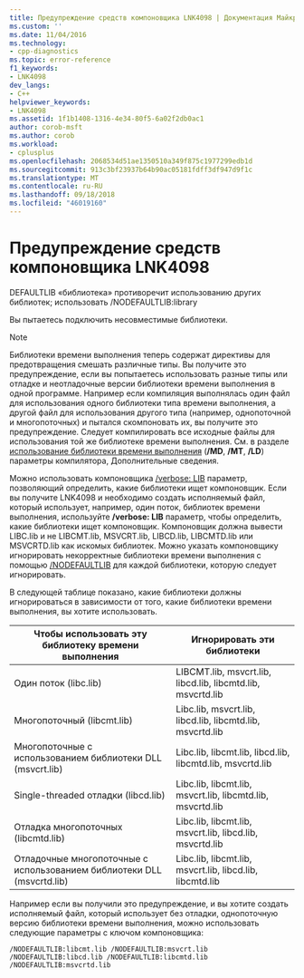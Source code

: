 ```yaml
---
title: Предупреждение средств компоновщика LNK4098 | Документация Майкрософт
ms.custom: ''
ms.date: 11/04/2016
ms.technology:
- cpp-diagnostics
ms.topic: error-reference
f1_keywords:
- LNK4098
dev_langs:
- C++
helpviewer_keywords:
- LNK4098
ms.assetid: 1f1b1408-1316-4e34-80f5-6a02f2db0ac1
author: corob-msft
ms.author: corob
ms.workload:
- cplusplus
ms.openlocfilehash: 2068534d51ae1350510a349f875c1977299edb1d
ms.sourcegitcommit: 913c3bf23937b64b90ac05181fdff3df947d9f1c
ms.translationtype: MT
ms.contentlocale: ru-RU
ms.lasthandoff: 09/18/2018
ms.locfileid: "46019160"
---
```

# <a name="linker-tools-warning-lnk4098"></a>Предупреждение средств компоновщика LNK4098

DEFAULTLIB «библиотека» противоречит использованию других библиотек; использовать /NODEFAULTLIB:library

Вы пытаетесь подключить несовместимые библиотеки.

> [!NOTE]
>  Библиотеки времени выполнения теперь содержат директивы для предотвращения смешать различные типы. Вы получите это предупреждение, если вы попытаетесь использовать разные типы или отладке и неотладочные версии библиотеки времени выполнения в одной программе. Например если компиляция выполнялась один файл для использования одного библиотеки типа времени выполнения, а другой файл для использования другого типа (например, однопоточной и многопоточных) и пытался скомпоновать их, вы получите это предупреждение. Следует компилировать все исходные файлы для использования той же библиотеке времени выполнения. См. в разделе [использование библиотеки времени выполнения](../../build/reference/md-mt-ld-use-run-time-library.md) (**/MD**, **/MT**, **/LD**) параметры компилятора, Дополнительные сведения.

Можно использовать компоновщика [/verbose: LIB](../../build/reference/verbose-print-progress-messages.md) параметр, позволяющий определить, какие библиотеки ищет компоновщик. Если вы получите LNK4098 и необходимо создать исполняемый файл, который использует, например, один поток, библиотек времени выполнения, используйте **/verbose: LIB** параметр, чтобы определить, какие библиотеки ищет компоновщик. Компоновщик должна вывести LIBC.lib и не LIBCMT.lib, MSVCRT.lib, LIBCD.lib, LIBCMTD.lib или MSVCRTD.lib как искомых библиотек. Можно указать компоновщику игнорировать некорректные библиотеки времени выполнения с помощью [/NODEFAULTLIB](../../build/reference/nodefaultlib-ignore-libraries.md) для каждой библиотеки, которую следует игнорировать.

В следующей таблице показано, какие библиотеки должны игнорироваться в зависимости от того, какие библиотеки времени выполнения, вы хотите использовать.

|Чтобы использовать эту библиотеку времени выполнения|Игнорировать эти библиотеки|
|-----------------------------------|----------------------------|
|Один поток (libc.lib)|LIBCMT.lib, msvcrt.lib, libcd.lib, libcmtd.lib, msvcrtd.lib|
|Многопоточный (libcmt.lib)|Libc.lib, msvcrt.lib, libcd.lib, libcmtd.lib, msvcrtd.lib|
|Многопоточные с использованием библиотеки DLL (msvcrt.lib)|Libc.lib, libcmt.lib, libcd.lib, libcmtd.lib, msvcrtd.lib|
|Single-threaded отладки (libcd.lib)|Libc.lib, libcmt.lib, msvcrt.lib, libcmtd.lib, msvcrtd.lib|
|Отладка многопоточных (libcmtd.lib)|Libc.lib, libcmt.lib, msvcrt.lib, libcd.lib, msvcrtd.lib|
|Отладочные многопоточные с использованием библиотеки DLL (msvcrtd.lib)|Libc.lib, libcmt.lib, msvcrt.lib, libcd.lib, libcmtd.lib|

Например если вы получили это предупреждение, и вы хотите создать исполняемый файл, который использует без отладки, однопоточную версию библиотеки времени выполнения, можно использовать следующие параметры с ключом компоновщика:

```
/NODEFAULTLIB:libcmt.lib /NODEFAULTLIB:msvcrt.lib /NODEFAULTLIB:libcd.lib /NODEFAULTLIB:libcmtd.lib /NODEFAULTLIB:msvcrtd.lib
```